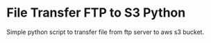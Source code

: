 # File Transfer FTP to S3 Python

Simple python script to transfer file from ftp server to aws s3 bucket.
